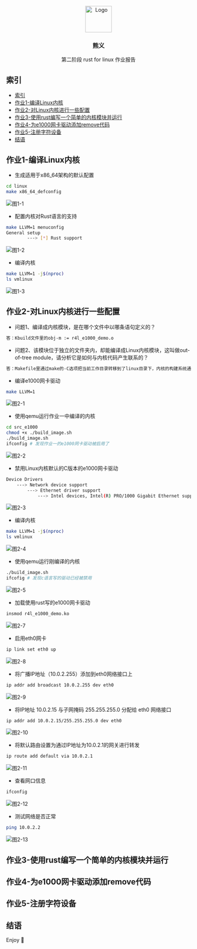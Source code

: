 <p align="center">
  <img src=".imgs/head.png" alt="Logo" width=72 height=72>
  <h3 align="center">熊义</h3>
  <p align="center">
    第二阶段 rust for linux 作业报告
  <br>
</p>


## 索引

- [索引](#索引)
- [作业1-编译Linux内核](#作业1-编译linux内核)
- [作业2-对Linux内核进行一些配置](#作业2-对linux内核进行一些配置)
- [作业3-使用rust编写一个简单的内核模块并运行](#作业3-使用rust编写一个简单的内核模块并运行)
- [作业4-为e1000网卡驱动添加remove代码](#作业4-为e1000网卡驱动添加remove代码)
- [作业5-注册字符设备](#作业5-注册字符设备)
- [结语](#结语)


## 作业1-编译Linux内核

- 生成适用于x86_64架构的默认配置

```bash
cd linux
make x86_64_defconfig
```
![图1-1](.imgs/task1/1.png "生成适用于x86_64架构的默认配置")
- 配置内核对Rust语言的支持

```bash
make LLVM=1 menuconfig
General setup
        ---> [*] Rust support
```
![图1-2](.imgs/task1/2.png "配置内核对Rust语言的支持")

- 编译内核

```bash
make LLVM=1 -j$(nproc)
ls vmlinux
```
![图1-3](.imgs/task1/3.png "编译内核")

## 作业2-对Linux内核进行一些配置
+ 问题1、编译成内核模块，是在哪个文件中以哪条语句定义的？

```bash
答：Kbuild文件里的obj-m := r4l_e1000_demo.o
```
+ 问题2、该模块位于独立的文件夹内，却能编译成Linux内核模块，这叫做out-of-tree module，请分析它是如何与内核代码产生联系的？

```bash
答：Makefile里通过make的-C选项把当前工作目录转移到了linux目录下，内核的构建系统通过M=$$PWD 来定位独立模块的源代码，从而实现驱动的编译
```

- 编译e1000网卡驱动

```bash
make LLVM=1
```
![图2-1](.imgs/task2/1.png "编译e1000网卡驱动")

- 使用qemu运行作业一中编译的内核

```bash
cd src_e1000
chmod +x ./build_image.sh
./build_image.sh
ifconfig # 发现作业一的e1000网卡驱动被启用了
```
![图2-2](.imgs/task2/2.png "使用qemu运行作业一中编译的内核")

- 禁用Linux内核默认的C版本的e1000网卡驱动

```bash
Device Drivers 
    ---> Network device support
        ---> Ethernet driver support
            ---> Intel devices, Intel(R) PRO/1000 Gigabit Ethernet support
```
![图2-3](.imgs/task2/3.png "禁用Linux内核默认的C版本的e1000网卡驱动")


- 编译内核

```bash
make LLVM=1 -j$(nproc)
ls vmlinux
```
![图2-4](.imgs/task2/4.png "编译内核")

- 使用qemu运行刚编译的内核

```bash
./build_image.sh
ifcofig # 发现c语言写的驱动已经被禁用
```
![图2-5](.imgs/task2/5.png "使用qemu运行刚编译的内核")


- 加载使用rust写的e1000网卡驱动

```bash
insmod r4l_e1000_demo.ko
```
![图2-7](.imgs/task2/7.png "加载使用rust写的e1000网卡驱动")

- 启用eth0网卡

```bash
ip link set eth0 up
```
![图2-8](.imgs/task2/8.png "启用eth0网卡")

- 将广播IP地址（10.0.2.255）添加到eth0网络接口上

```bash
ip addr add broadcast 10.0.2.255 dev eth0
```
![图2-9](.imgs/task2/9.png "将广播IP地址（10.0.2.255）添加到eth0网络接口上")

- 将IP地址 10.0.2.15 与子网掩码 255.255.255.0 分配给 eth0 网络接口

```bash
ip addr add 10.0.2.15/255.255.255.0 dev eth0
```
![图2-10](.imgs/task2/10.png "将IP地址 10.0.2.15 与子网掩码 255.255.255.0 分配给 eth0 网络接口")

- 将默认路由设置为通过IP地址为10.0.2.1的网关进行转发

```bash
ip route add default via 10.0.2.1
```
![图2-11](.imgs/task2/11.png "将默认路由设置为通过IP地址为10.0.2.1的网关进行转发")

- 查看网口信息

```bash
ifconfig
```
![图2-12](.imgs/task2/12.png "查看网卡情况")

- 测试网络是否正常

```bash
ping 10.0.2.2
```
![图2-13](.imgs/task2/13.png "测试网络是否正常")

## 作业3-使用rust编写一个简单的内核模块并运行


## 作业4-为e1000网卡驱动添加remove代码


## 作业5-注册字符设备


## 结语
Enjoy :metal: